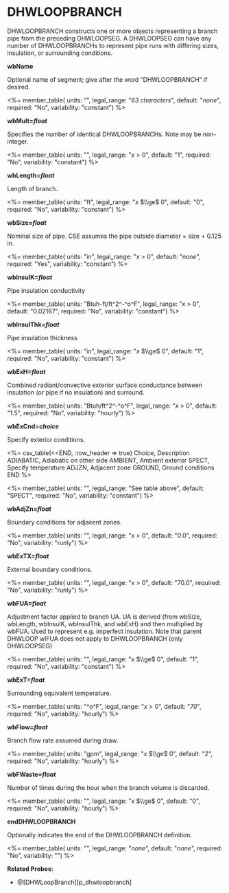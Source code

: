 # DHWLOOPBRANCH

DHWLOOPBRANCH constructs one or more objects representing a branch pipe from the preceding DHWLOOPSEG. A DHWLOOPSEG can have any number of DHWLOOPBRANCHs to represent pipe runs with differing sizes, insulation, or surrounding conditions.

**wbName**

Optional name of segment; give after the word “DHWLOOPBRANCH” if desired.

<%= member_table(
units: "",
legal_range: "_63 characters_",
default: "_none_",
required: "No",
variability: "constant")
%>

**wbMult=_float_**

Specifies the number of identical DHWLOOPBRANCHs. Note may be non-integer.

<%= member_table(
units: "",
legal_range: "_x_ $>$ 0",
default: "1",
required: "No",
variability: "constant")
%>

**wbLength=_float_**

Length of branch.

<%= member_table(
units: "ft",
legal_range: "_x_ $\\ge$ 0",
default: "0",
required: "No",
variability: "constant")
%>

**wbSize=_float_**

Nominal size of pipe. CSE assumes the pipe outside diameter = size + 0.125 in.

<%= member_table(
units: "in",
legal_range: "_x_ $>$ 0",
default: "_none_",
required: "Yes",
variability: "constant")
%>

**wbInsulK=_float_**

Pipe insulation conductivity

<%= member_table(
units: "Btuh-ft/ft^2^-^o^F",
legal_range: "_x_ $>$ 0",
default: "0.02167",
required: "No",
variability: "constant")
%>

**wbInsulThk=_float_**

Pipe insulation thickness

<%= member_table(
units: "in",
legal_range: "_x_ $\\ge$ 0",
default: "1",
required: "No",
variability: "constant")
%>

**wbExH=_float_**

Combined radiant/convective exterior surface conductance between insulation (or pipe if no insulation) and surround.

<%= member_table(
units: "Btuh/ft^2^-^o^F",
legal_range: "_x_ $>$ 0",
default: "1.5",
required: "No",
variability: "hourly")
%>

**wbExCnd=_choice_**

Specify exterior conditions.

<%= csv_table(<<END, :row_header => true)
Choice, Description
ADIABATIC, Adiabatic on other side
AMBIENT, Ambient exterior
SPECT, Specify temperature
ADJZN, Adjacent zone
GROUND, Ground conditions
END
%>

<%= member_table(
units: "",
legal_range: "See table above",
default: "SPECT",
required: "No",
variability: "constant") %>

**wbAdjZn=_float_**

Boundary conditions for adjacent zones.

<%= member_table(
units: "",
legal_range: "x $>$ 0",
default: "0.0",
required: "No",
variability: "runly") %>

**wbExTX=_float_**

External boundary conditions.

<%= member_table(
units: "",
legal_range: "x $>$ 0",
default: "70.0",
required: "No",
variability: "runly") %>

**wbFUA=_float_**

Adjustment factor applied to branch UA. UA is derived (from wbSize, wbLength, wbInsulK, wbInsulThk, and wbExH) and then multiplied by wbFUA. Used to represent e.g. imperfect insulation. Note that parent DHWLOOP wlFUA does not apply to DHWLOOPBRANCH (only DHWLOOPSEG)

<%= member_table(
units: "",
legal_range: "_x_ $\\ge$ 0",
default: "1",
required: "No",
variability: "constant")
%>

**wbExT=_float_**

Surrounding equivalent temperature.

<%= member_table(
units: "^o^F",
legal_range: "_x_ $>$ 0",
default: "_70_",
required: "No",
variability: "hourly")
%>

**wbFlow=_float_**

Branch flow rate assumed during draw.

<%= member_table(
units: "gpm",
legal_range: "_x_ $\\ge$ 0",
default: "2",
required: "No",
variability: "hourly")
%>

**wbFWaste=_float_**

Number of times during the hour when the branch volume is discarded.

<%= member_table(
units: "",
legal_range: "_x_ $\\ge$ 0",
default: "0",
required: "No",
variability: "hourly")
%>

**endDHWLOOPBRANCH**

Optionally indicates the end of the DHWLOOPBRANCH definition.

<%= member_table(
units: "",
legal_range: "_none_",
default: "_none_",
required: "No",
variability: "")
%>

**Related Probes:**

- @[DHWLoopBranch][p_dhwloopbranch]
